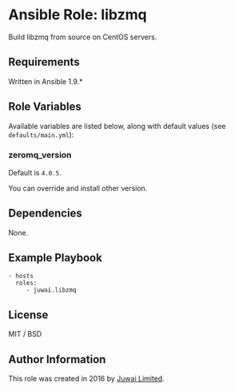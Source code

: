 Ansible Role: libzmq
=========

Build libzmq from source on CentOS servers.

Requirements
------------

Written in Ansible 1.9.*

Role Variables
--------------

Available variables are listed below, along with default values (see `defaults/main.yml`):

### zeromq_version

Default is `4.0.5`.

You can override and install other version.

Dependencies
------------

None.

Example Playbook
----------------

    - hosts
      roles:
         - juwai.libzmq

License
-------

MIT / BSD

Author Information
------------------

This role was created in 2016 by [Juwai Limited](http://www.juwai.com).
